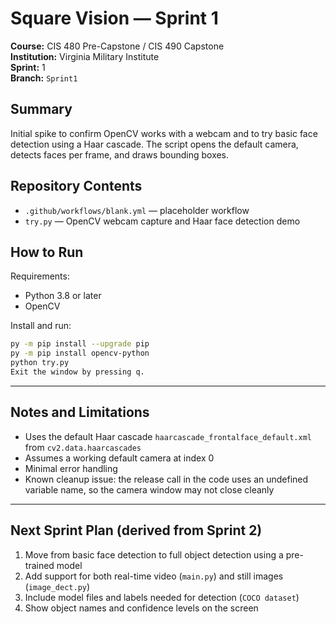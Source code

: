 # Square Vision — Sprint 1

**Course:** CIS 480 Pre-Capstone / CIS 490 Capstone  
**Institution:** Virginia Military Institute  
**Sprint:** 1  
**Branch:** `Sprint1`

## Summary
Initial spike to confirm OpenCV works with a webcam and to try basic face detection using a Haar cascade. The script opens the default camera, detects faces per frame, and draws bounding boxes.

## Repository Contents
- `.github/workflows/blank.yml` — placeholder workflow  
- `try.py` — OpenCV webcam capture and Haar face detection demo

## How to Run
Requirements:
- Python 3.8 or later
- OpenCV

Install and run:
```bash
py -m pip install --upgrade pip
py -m pip install opencv-python
python try.py
Exit the window by pressing q.
```
---

## Notes and Limitations
- Uses the default Haar cascade `haarcascade_frontalface_default.xml` from `cv2.data.haarcascades`
- Assumes a working default camera at index 0
- Minimal error handling
- Known cleanup issue: the release call in the code uses an undefined variable name, so the camera window may not close cleanly

---

## Next Sprint Plan (derived from Sprint 2)
1. Move from basic face detection to full object detection using a pre-trained model
2. Add support for both real-time video (`main.py`) and still images (`image_dect.py`)
3. Include model files and labels needed for detection (`COCO dataset`)
4. Show object names and confidence levels on the screen